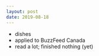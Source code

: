 ```yaml
---
layout: post
date: 2019-08-18
---
```


- dishes
- applied to BuzzFeed Canada
- read a lot; finished nothing (yet)
